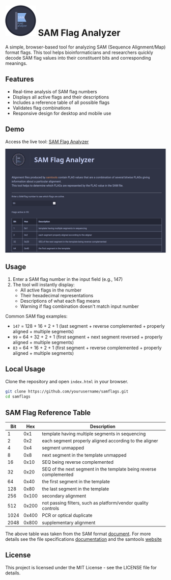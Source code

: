 # ![logo.svg](_assets/logo.svg) SAM Flag Analyzer

A simple, browser-based tool for analyzing SAM (Sequence Alignment/Map) format flags. This tool helps bioinformaticians and researchers quickly decode SAM flag values into their constituent bits and corresponding meanings.

## Features

- Real-time analysis of SAM flag numbers
- Displays all active flags and their descriptions
- Includes a reference table of all possible flags
- Validates flag combinations
- Responsive design for desktop and mobile use

## Demo

Access the live tool: [SAM Flag Analyzer](https://promicrobial.github.io/samflags/)

![Screenshot of SAM Flag Analyzer](_assets/screenshot.png)

## Usage

1. Enter a SAM flag number in the input field (e.g., 147)
2. The tool will instantly display:
   - All active flags in the number
   - Their hexadecimal representations
   - Descriptions of what each flag means
   - Warning if flag combination doesn't match input number

Common SAM flag examples:

- `147` = 128 + 16 + 2 + 1 (last segment + reverse complemented + properly aligned + multiple segments)
- `99` = 64 + 32 + 2 + 1 (first segment + next segment reversed + properly aligned + multiple segments)
- `83` = 64 + 16 + 2 + 1 (first segment + reverse complemented + properly aligned + multiple segments)

## Local Usage

Clone the repository and open `index.html` in your browser.

```bash
git clone https://github.com/yourusername/samflags.git
cd samflags
```

## SAM Flag Reference Table

| Bit  | Hex   | Description                                                        |
| ---- | ----- | ------------------------------------------------------------------ |
| 1    | 0x1   | template having multiple segments in sequencing                    |
| 2    | 0x2   | each segment properly aligned according to the aligner             |
| 4    | 0x4   | segment unmapped                                                   |
| 8    | 0x8   | next segment in the template unmapped                              |
| 16   | 0x10  | SEQ being reverse complemented                                     |
| 32   | 0x20  | SEQ of the next segment in the template being reverse complemented |
| 64   | 0x40  | the first segment in the template                                  |
| 128  | 0x80  | the last segment in the template                                   |
| 256  | 0x100 | secondary alignment                                                |
| 512  | 0x200 | not passing filters, such as platform/vendor quality controls      |
| 1024 | 0x400 | PCR or optical duplicate                                           |
| 2048 | 0x800 | supplementary alignment                                            |

The above table was taken from the SAM format [document](https://github.com/samtools/hts-specs/blob/master/SAMv1.pdf). For more details see the file specifications [documentation](https://github.com/samtools/hts-specs) and the samtools [website](https://www.htslib.org/)

## License

This project is licensed under the MIT License - see the LICENSE file for details.
